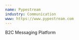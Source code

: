 ```yaml
---
name: Pypestream
industry: Communication
www: https://www.pypestream.com
---
```

B2C Messaging Platform
